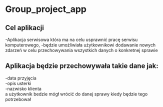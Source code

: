 # Group_project_app
## Cel aplikacji
-Aplikacja serwisowa która ma na celu usprawnić pracę serwisu komputerowego,
-będzie umożliwiała użytkownikowi dodawanie nowych zdarzeń w celu przechowywania wszystkich danych o konkretnej sprawie
## Aplikacja będzie przechowywała takie dane jak:
-data przyjęcia</BR>
-opis usterki</BR>
-nazwisko klienta</BR>
a użytkownik bedzie mógł wrócić do danej sprawy kiedy będzie tego potrzebował

